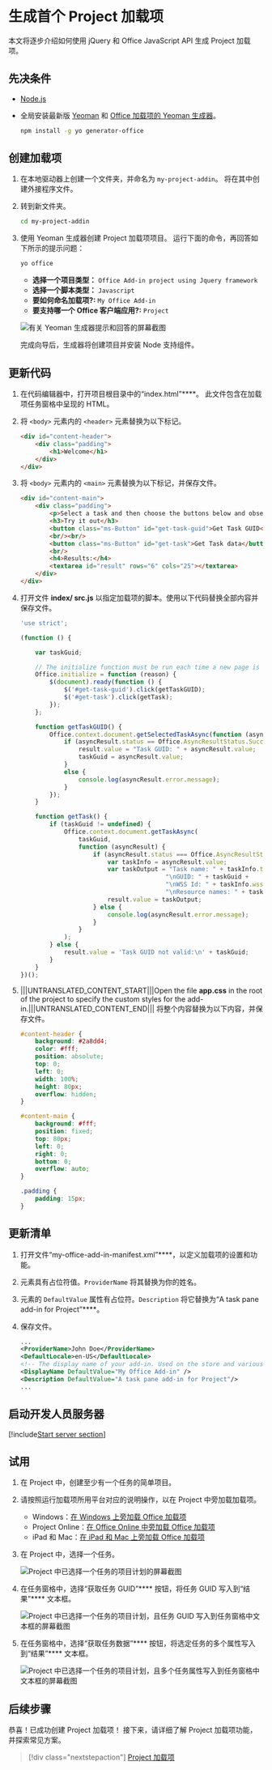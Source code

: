 # <a name="build-your-first-project-add-in"></a>生成首个 Project 加载项

本文将逐步介绍如何使用 jQuery 和 Office JavaScript API 生成 Project 加载项。

## <a name="prerequisites"></a>先决条件

- [Node.js](https://nodejs.org)

- 全局安装最新版 [Yeoman](https://github.com/yeoman/yo) 和 [Office 加载项的 Yeoman 生成器](https://github.com/OfficeDev/generator-office)。

    ```bash
    npm install -g yo generator-office
    ```

## <a name="create-the-add-in"></a>创建加载项

1. 在本地驱动器上创建一个文件夹，并命名为 `my-project-addin`。 将在其中创建外接程序文件。

2. 转到新文件夹。

    ```bash
    cd my-project-addin
    ```

3. 使用 Yeoman 生成器创建 Project 加载项项目。 运行下面的命令，再回答如下所示的提示问题：

    ```bash
    yo office
    ```

    - **选择一个项目类型：** `Office Add-in project using Jquery framework`
    - **选择一个脚本类型：** `Javascript`
    - **要如何命名加载项?:** `My Office Add-in`
    - **要支持哪一个 Office 客户端应用?:** `Project`

    ![有关 Yeoman 生成器提示和回答的屏幕截图](../images/yo-office-project-jquery.png)
    
    完成向导后，生成器将创建项目并安装 Node 支持组件。

## <a name="update-the-code"></a>更新代码

1. 在代码编辑器中，打开项目根目录中的“index.html”****。 此文件包含在加载项任务窗格中呈现的 HTML。

2. 将 `<body>` 元素内的 `<header>` 元素替换为以下标记。

    ```html
    <div id="content-header">
        <div class="padding">
            <h1>Welcome</h1>
        </div>
    </div>
    ```

3. 将 `<body>` 元素内的 `<main>` 元素替换为以下标记，并保存文件。

    ```html
    <div id="content-main">
        <div class="padding">
            <p>Select a task and then choose the buttons below and observe the output in the <b>Results</b> textbox.</p>
            <h3>Try it out</h3>
            <button class="ms-Button" id="get-task-guid">Get Task GUID</button>
            <br/><br/>
            <button class="ms-Button" id="get-task">Get Task data</button>
            <br/>
            <h4>Results:</h4>
            <textarea id="result" rows="6" cols="25"></textarea>
        </div>
    </div>
    ```

4. 打开文件 **index/ src.js** 以指定加载项的脚本。使用以下代码替换全部内容并保存文件。

    ```js
    'use strict';

    (function () {

        var taskGuid;

        // The initialize function must be run each time a new page is loaded
        Office.initialize = function (reason) {
            $(document).ready(function () {
                $('#get-task-guid').click(getTaskGUID);
                $('#get-task').click(getTask);
            });
        };

        function getTaskGUID() {
            Office.context.document.getSelectedTaskAsync(function (asyncResult) {
                if (asyncResult.status == Office.AsyncResultStatus.Succeeded) {
                    result.value = "Task GUID: " + asyncResult.value;
                    taskGuid = asyncResult.value;
                }
                else {
                    console.log(asyncResult.error.message);
                }
            });
        }

        function getTask() {
            if (taskGuid != undefined) {
                Office.context.document.getTaskAsync(
                    taskGuid,
                    function (asyncResult) {
                        if (asyncResult.status === Office.AsyncResultStatus.Succeeded) {
                            var taskInfo = asyncResult.value;
                            var taskOutput = "Task name: " + taskInfo.taskName +
                                            "\nGUID: " + taskGuid +
                                            "\nWSS Id: " + taskInfo.wssTaskId +
                                            "\nResource names: " + taskInfo.resourceNames;
                            result.value = taskOutput;
                        } else {
                            console.log(asyncResult.error.message);
                        }
                    }
                );
            } else {
                result.value = 'Task GUID not valid:\n' + taskGuid;
            } 
        }
    })();
    ```

4. |||UNTRANSLATED_CONTENT_START|||Open the file **app.css** in the root of the project to specify the custom styles for the add-in.|||UNTRANSLATED_CONTENT_END||| 将整个内容替换为以下内容，并保存文件。

    ```css
    #content-header {
        background: #2a8dd4;
        color: #fff;
        position: absolute;
        top: 0;
        left: 0;
        width: 100%;
        height: 80px; 
        overflow: hidden;
    }

    #content-main {
        background: #fff;
        position: fixed;
        top: 80px;
        left: 0;
        right: 0;
        bottom: 0;
        overflow: auto; 
    }

    .padding {
        padding: 15px;
    }
    ```

## <a name="update-the-manifest"></a>更新清单

1. 打开文件“my-office-add-in-manifest.xml”****，以定义加载项的设置和功能。

2. 元素具有占位符值。`ProviderName` 将其替换为你的姓名。

3. 元素的 `DefaultValue` 属性有占位符。`Description` 将它替换为“A task pane add-in for Project”****。

4. 保存文件。

    ```xml
    ...
    <ProviderName>John Doe</ProviderName>
    <DefaultLocale>en-US</DefaultLocale>
    <!-- The display name of your add-in. Used on the store and various places of the Office UI such as the add-ins dialog. -->
    <DisplayName DefaultValue="My Office Add-in" />
    <Description DefaultValue="A task pane add-in for Project"/>
    ...
    ```

## <a name="start-the-dev-server"></a>启动开发人员服务器

[!include[Start server section](../includes/quickstart-yo-start-server.md)] 

## <a name="try-it-out"></a>试用

1. 在 Project 中，创建至少有一个任务的简单项目。

2. 请按照运行加载项所用平台对应的说明操作，以在 Project 中旁加载加载项。

    - Windows：[在 Windows 上旁加载 Office 加载项](../testing/create-a-network-shared-folder-catalog-for-task-pane-and-content-add-ins.md)
    - Project Online：[在 Office Online 中旁加载 Office 加载项](../testing/sideload-office-add-ins-for-testing.md#sideload-an-office-add-in-on-office-online)
    - iPad 和 Mac：[在 iPad 和 Mac 上旁加载 Office 加载项](../testing/sideload-an-office-add-in-on-ipad-and-mac.md)

3. 在 Project 中，选择一个任务。

    ![Project 中已选择一个任务的项目计划的屏幕截图](../images/project_quickstart_addin_1.png)

4. 在任务窗格中，选择“获取任务 GUID”**** 按钮，将任务 GUID 写入到“结果”**** 文本框。

    ![Project 中已选择一个任务的项目计划，且任务 GUID 写入到任务窗格中文本框的屏幕截图](../images/project_quickstart_addin_2.png)

5. 在任务窗格中，选择“获取任务数据”**** 按钮，将选定任务的多个属性写入到“结果”**** 文本框。

    ![Project 中已选择一个任务的项目计划，且多个任务属性写入到任务窗格中文本框的屏幕截图](../images/project_quickstart_addin_3.png)

## <a name="next-steps"></a>后续步骤

恭喜！已成功创建 Project 加载项！ 接下来，请详细了解 Project 加载项功能，并探索常见方案。

> [!div class="nextstepaction"]
> [Project 加载项](../project/project-add-ins.md)

